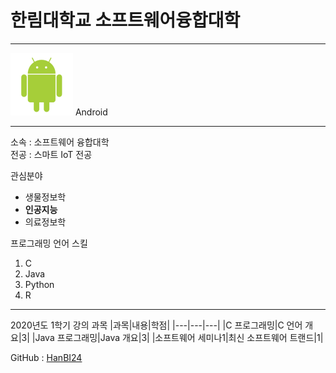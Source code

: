 # 한림대학교 소프트웨어융합대학
---
<img src = Hello_Android.png width = 100 height = 100/>
Android

---

소속 : 소프트웨어 융합대학  
전공 : 스마트 IoT 전공  

관심분야  
* 생물정보학
* **인공지능**
* 의료정보학  

프로그래밍 언어 스킬  
1. C
2. Java
3. Python
4. R


----------------

2020년도 1학기 강의 과목
|과목|내용|학점|
|---|---|---|
|C 프로그래밍|C 언어 개요|3|
|Java 프로그래밍|Java 개요|3|
|소프트웨어 세미나1|최신 소프트웨어 트랜드|1|



GitHub : [HanBI24](github)


[github]: https://www.github.com/HanBI24

